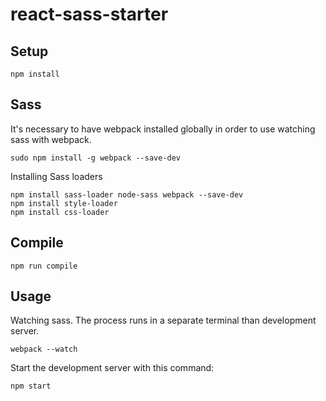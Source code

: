 # react-sass-starter

Setup
---

```
npm install
```

Sass
---

It's necessary to have webpack installed globally in order to use watching sass with webpack.

```
sudo npm install -g webpack --save-dev
```

Installing Sass loaders

```
npm install sass-loader node-sass webpack --save-dev
npm install style-loader
npm install css-loader
```



Compile
---

```
npm run compile
```



Usage
---

Watching sass. The process runs in a separate terminal than development server.

```
webpack --watch
```


Start the development server with this command:

```
npm start
```
